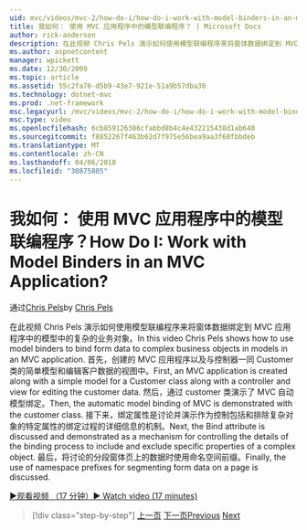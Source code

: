 ```yaml
---
uid: mvc/videos/mvc-2/how-do-i/how-do-i-work-with-model-binders-in-an-mvc-application
title: 我如何： 使用 MVC 应用程序中的模型联编程序？ | Microsoft Docs
author: rick-anderson
description: 在此视频 Chris Pels 演示如何使用模型联编程序来将窗体数据绑定到 MVC 应用程序中的模型中的复杂的业务对象。 首先，MVC applicat...
ms.author: aspnetcontent
manager: wpickett
ms.date: 12/30/2009
ms.topic: article
ms.assetid: 55c2fa76-d5b9-43e7-921e-51a9b57dba30
ms.technology: dotnet-mvc
ms.prod: .net-framework
msc.legacyurl: /mvc/videos/mvc-2/how-do-i/how-do-i-work-with-model-binders-in-an-mvc-application
msc.type: video
ms.openlocfilehash: 6cb859126386cfabbd8b4c4e432215438d1ab640
ms.sourcegitcommit: f8852267f463b62d7f975e56bea9aa3f68fbbdeb
ms.translationtype: MT
ms.contentlocale: zh-CN
ms.lasthandoff: 04/06/2018
ms.locfileid: "30875885"
---
```

<a name="how-do-i-work-with-model-binders-in-an-mvc-application"></a><span data-ttu-id="30902-105">我如何： 使用 MVC 应用程序中的模型联编程序？</span><span class="sxs-lookup"><span data-stu-id="30902-105">How Do I: Work with Model Binders in an MVC Application?</span></span>
====================
<span data-ttu-id="30902-106">通过[Chris Pels](https://twitter.com/chrispels)</span><span class="sxs-lookup"><span data-stu-id="30902-106">by [Chris Pels](https://twitter.com/chrispels)</span></span>

<span data-ttu-id="30902-107">在此视频 Chris Pels 演示如何使用模型联编程序来将窗体数据绑定到 MVC 应用程序中的模型中的复杂的业务对象。</span><span class="sxs-lookup"><span data-stu-id="30902-107">In this video Chris Pels shows how to use model binders to bind form data to complex business objects in models in an MVC application.</span></span> <span data-ttu-id="30902-108">首先，创建的 MVC 应用程序以及与控制器一同 Customer 类的简单模型和编辑客户数据的视图中。</span><span class="sxs-lookup"><span data-stu-id="30902-108">First, an MVC application is created along with a simple model for a Customer class along with a controller and view for editing the customer data.</span></span> <span data-ttu-id="30902-109">然后，通过 customer 类演示了 MVC 自动模型绑定。</span><span class="sxs-lookup"><span data-stu-id="30902-109">Then, the automatic model binding of MVC is demonstrated with the customer class.</span></span> <span data-ttu-id="30902-110">接下来，绑定属性是讨论并演示作为控制包括和排除复杂对象的特定属性的绑定过程的详细信息的机制。</span><span class="sxs-lookup"><span data-stu-id="30902-110">Next, the Bind attribute is discussed and demonstrated as a mechanism for controlling the details of the binding process to include and exclude specific properties of a complex object.</span></span> <span data-ttu-id="30902-111">最后，将讨论的分段窗体页上的数据时使用命名空间前缀。</span><span class="sxs-lookup"><span data-stu-id="30902-111">Finally, the use of namespace prefixes for segmenting form data on a page is discussed.</span></span>

[<span data-ttu-id="30902-112">&#9654;观看视频 （17 分钟）</span><span class="sxs-lookup"><span data-stu-id="30902-112">&#9654; Watch video (17 minutes)</span></span>](https://channel9.msdn.com/Blogs/ASP-NET-Site-Videos/how-do-i-work-with-model-binders-in-an-mvc-application)

> [!div class="step-by-step"]
> <span data-ttu-id="30902-113">[上一页](how-do-i-create-a-custom-html-helper-for-an-mvc-application.md)
> [下一页](how-do-i-use-httpverbs-attributes-in-an-mvc-application.md)</span><span class="sxs-lookup"><span data-stu-id="30902-113">[Previous](how-do-i-create-a-custom-html-helper-for-an-mvc-application.md)
[Next](how-do-i-use-httpverbs-attributes-in-an-mvc-application.md)</span></span>
